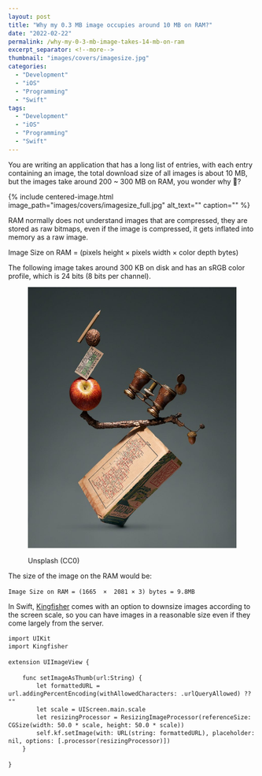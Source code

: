```yaml
---
layout: post
title: "Why my 0.3 MB image occupies around 10 MB on RAM?"
date: "2022-02-22"
permalink: /why-my-0-3-mb-image-takes-14-mb-on-ram
excerpt_separator: <!--more-->
thumbnail: "images/covers/imagesize.jpg"
categories: 
  - "Development"
  - "iOS"
  - "Programming"
  - "Swift"
tags: 
  - "Development"
  - "iOS"
  - "Programming"
  - "Swift"
---
```


You are writing an application that has a long list of entries, with each entry containing an image, the total download size of all images is about 10 MB, but the images take around 200 ~ 300 MB on RAM, you wonder why 🧐?  
<!--more-->
{%
 include centered-image.html 
 image_path="images/covers/imagesize_full.jpg"
 alt_text="" 
 caption=""
%}

RAM normally does not understand images that are compressed, they are stored as raw bitmaps, even if the image is compressed, it gets inflated into memory as a raw image.  
  
Image Size on RAM = (pixels height × pixels width × color depth bytes)  
  
The following image takes around 300 KB on disk and has an sRGB color profile, which is 24 bits (8 bits per channel).`   `

<figure>

![](images/photo-1629820684221-d36e61748dc9-819x1024.jpeg)

<figcaption>

Unsplash (CC0)

</figcaption>

</figure>

The size of the image on the RAM would be:

`Image Size on RAM = (1665  ×  2081 × 3) bytes = 9.8MB`

In Swift, [Kingfisher](https://github.com/onevcat/Kingfisher "Kingfisher") comes with an option to downsize images according to the screen scale, so you can have images in a reasonable size even if they come largely from the server.

```
import UIKit
import Kingfisher

extension UIImageView {
    
    func setImageAsThumb(url:String) {
        let formattedURL = url.addingPercentEncoding(withAllowedCharacters: .urlQueryAllowed) ?? ""
        let scale = UIScreen.main.scale
        let resizingProcessor = ResizingImageProcessor(referenceSize: CGSize(width: 50.0 * scale, height: 50.0 * scale))
        self.kf.setImage(with: URL(string: formattedURL), placeholder: nil, options: [.processor(resizingProcessor)])
    }

}
```
